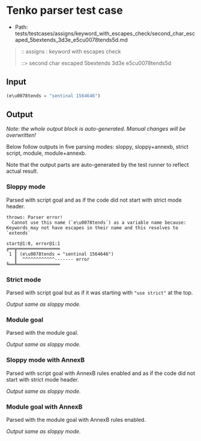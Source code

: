 # Tenko parser test case

- Path: tests/testcases/assigns/keyword_with_escapes_check/second_char_escaped_5bextends_3d3e_e5cu0078tends5d.md

> :: assigns : keyword with escapes check
>
> ::> second char escaped 5bextends 3d3e e5cu0078tends5d

## Input

`````js
(e\u0078tends = "sentinal 1564646")
`````

## Output

_Note: the whole output block is auto-generated. Manual changes will be overwritten!_

Below follow outputs in five parsing modes: sloppy, sloppy+annexb, strict script, module, module+annexb.

Note that the output parts are auto-generated by the test runner to reflect actual result.

### Sloppy mode

Parsed with script goal and as if the code did not start with strict mode header.

`````
throws: Parser error!
  Cannot use this name (`e\u0078tends`) as a variable name because: Keywords may not have escapes in their name and this resolves to `extends`

start@1:0, error@1:1
╔══╦════════════════
 1 ║ (e\u0078tends = "sentinal 1564646")
   ║  ^^^^^^^^^^^^------- error
╚══╩════════════════

`````

### Strict mode

Parsed with script goal but as if it was starting with `"use strict"` at the top.

_Output same as sloppy mode._

### Module goal

Parsed with the module goal.

_Output same as sloppy mode._

### Sloppy mode with AnnexB

Parsed with script goal with AnnexB rules enabled and as if the code did not start with strict mode header.

_Output same as sloppy mode._

### Module goal with AnnexB

Parsed with the module goal with AnnexB rules enabled.

_Output same as sloppy mode._
